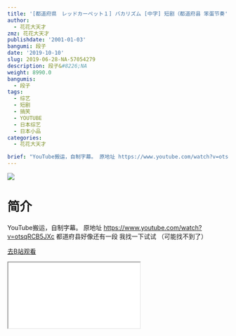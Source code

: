 ```yaml
---
title: '[都道府県　レッドカーペット１] バカリズム [中字] 短剧（都道府县 笨蛋节奏'
author:
  - 花花大天才
zmz: 花花大天才
publishdate: '2001-01-03'
bangumi: 段子
date: '2019-10-10'
slug: 2019-06-28-NA-57054279
description: 段子&#8226;NA
weight: 8990.0
bangumis:
  - 段子
tags:
  - 综艺
  - 短剧
  - 搞笑
  - YOUTUBE
  - 日本综艺
  - 日本小品
categories:
  - 花花大天才

brief: "YouTube搬运，自制字幕。 原地址 https://www.youtube.com/watch?v=otsqRCB5JXc 都道府县好像还有一段 我找一下试试 （可能找不到了）"
---
```

![](https://raw.githubusercontent.com/tcgriffith/owaraisite/master/static/tmpimg/389b62b0e5a2536495412a8aa113e2c22023f882.jpg.480.jpg)
# 简介  
YouTube搬运，自制字幕。
原地址 https://www.youtube.com/watch?v=otsqRCB5JXc
都道府县好像还有一段 我找一下试试 （可能找不到了）  

[去B站观看](https://www.bilibili.com/video/av57054279/)
<div class ="resp-container"><iframe class="testiframe" src="//player.bilibili.com/player.html?aid=57054279"", scrolling="no", allowfullscreen="true" > </iframe></div> 
